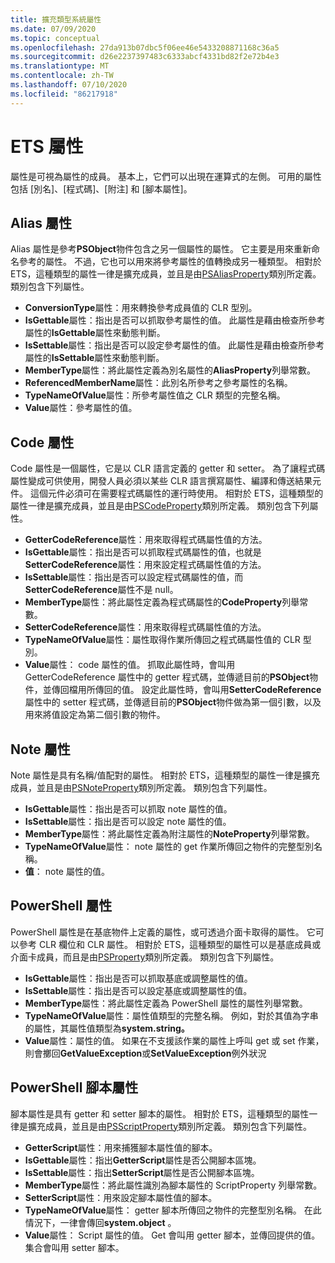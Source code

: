 ```yaml
---
title: 擴充類型系統屬性
ms.date: 07/09/2020
ms.topic: conceptual
ms.openlocfilehash: 27da913b07dbc5f06ee46e5433208871168c36a5
ms.sourcegitcommit: d26e2237397483c6333abcf4331bd82f2e72b4e3
ms.translationtype: MT
ms.contentlocale: zh-TW
ms.lasthandoff: 07/10/2020
ms.locfileid: "86217918"
---
```

# <a name="ets-properties"></a>ETS 屬性

屬性是可視為屬性的成員。 基本上，它們可以出現在運算式的左側。 可用的屬性包括 [別名]、[程式碼]、[附注] 和 [腳本屬性]。

## <a name="alias-property"></a>Alias 屬性

Alias 屬性是參考**PSObject**物件包含之另一個屬性的屬性。 它主要是用來重新命名參考的屬性。 不過，它也可以用來將參考屬性的值轉換成另一種類型。 相對於 ETS，這種類型的屬性一律是擴充成員，並且是由[PSAliasProperty](/dotnet/api/system.management.automation.psaliasproperty)類別所定義。 類別包含下列屬性。

- **ConversionType**屬性：用來轉換參考成員值的 CLR 型別。
- **IsGettable**屬性：指出是否可以抓取參考屬性的值。
  此屬性是藉由檢查所參考屬性的**IsGettable**屬性來動態判斷。
- **IsSettable**屬性：指出是否可以設定參考屬性的值。 此屬性是藉由檢查所參考屬性的**IsSettable**屬性來動態判斷。
- **MemberType**屬性：將此屬性定義為別名屬性的**AliasProperty**列舉常數。
- **ReferencedMemberName**屬性：此別名所參考之參考屬性的名稱。
- **TypeNameOfValue**屬性：所參考屬性值之 CLR 類型的完整名稱。
- **Value**屬性：參考屬性的值。

## <a name="code-property"></a>Code 屬性

Code 屬性是一個屬性，它是以 CLR 語言定義的 getter 和 setter。 為了讓程式碼屬性變成可供使用，開發人員必須以某些 CLR 語言撰寫屬性、編譯和傳送結果元件。 這個元件必須可在需要程式碼屬性的運行時使用。 相對於 ETS，這種類型的屬性一律是擴充成員，並且是由[PSCodeProperty](/dotnet/api/system.management.automation.pscodeproperty)類別所定義。 類別包含下列屬性。

- **GetterCodeReference**屬性：用來取得程式碼屬性值的方法。
- **IsGettable**屬性：指出是否可以抓取程式碼屬性的值，也就是**SetterCodeReference**屬性：用來設定程式碼屬性值的方法。
- **IsSettable**屬性：指出是否可以設定程式碼屬性的值，而**SetterCodeReference**屬性不是 null。
- **MemberType**屬性：將此屬性定義為程式碼屬性的**CodeProperty**列舉常數。
- **SetterCodeReference**屬性：用來取得程式碼屬性值的方法。
- **TypeNameOfValue**屬性：屬性取得作業所傳回之程式碼屬性值的 CLR 型別。
- **Value**屬性： code 屬性的值。 抓取此屬性時，會叫用 GetterCodeReference 屬性中的 getter 程式碼，並傳遞目前的**PSObject**物件，並傳回檔用所傳回的值。 設定此屬性時，會叫用**SetterCodeReference**屬性中的 setter 程式碼，並傳遞目前的**PSObject**物件做為第一個引數，以及用來將值設定為第二個引數的物件。

## <a name="note-property"></a>Note 屬性

Note 屬性是具有名稱/值配對的屬性。 相對於 ETS，這種類型的屬性一律是擴充成員，並且是由[PSNoteProperty](/dotnet/api/system.management.automation.psnoteproperty)類別所定義。 類別包含下列屬性。

- **IsGettable**屬性：指出是否可以抓取 note 屬性的值。
- **IsSettable**屬性：指出是否可以設定 note 屬性的值。
- **MemberType**屬性：將此屬性定義為附注屬性的**NoteProperty**列舉常數。
- **TypeNameOfValue**屬性： note 屬性的 get 作業所傳回之物件的完整型別名稱。
- **值**： note 屬性的值。

## <a name="powershell-property"></a>PowerShell 屬性

PowerShell 屬性是在基底物件上定義的屬性，或可透過介面卡取得的屬性。 它可以參考 CLR 欄位和 CLR 屬性。 相對於 ETS，這種類型的屬性可以是基底成員或介面卡成員，而且是由[PSProperty](/dotnet/api/system.management.automation.psproperty)類別所定義。 類別包含下列屬性。

- **IsGettable**屬性：指出是否可以抓取基底或調整屬性的值。
- **IsSettable**屬性：指出是否可以設定基底或調整屬性的值。
- **MemberType**屬性：將此屬性定義為 PowerShell 屬性的屬性列舉常數。
- **TypeNameOfValue**屬性：屬性值類型的完整名稱。 例如，對於其值為字串的屬性，其屬性值類型為**system.string。**
- **Value**屬性：屬性的值。 如果在不支援該作業的屬性上呼叫 get 或 set 作業，則會擲回**GetValueException**或**SetValueException**例外狀況

## <a name="powershell-script-property"></a>PowerShell 腳本屬性

腳本屬性是具有 getter 和 setter 腳本的屬性。 相對於 ETS，這種類型的屬性一律是擴充成員，並且是由[PSScriptProperty](/dotnet/api/system.management.automation.psscriptproperty)類別所定義。 類別包含下列屬性。

- **GetterScript**屬性：用來捕獲腳本屬性值的腳本。
- **IsGettable**屬性：指出**GetterScript**屬性是否公開腳本區塊。
- **IsSettable**屬性：指出**SetterScript**屬性是否公開腳本區塊。
- **MemberType**屬性：將此屬性識別為腳本屬性的 ScriptProperty 列舉常數。
- **SetterScript**屬性：用來設定腳本屬性值的腳本。
- **TypeNameOfValue**屬性： getter 腳本所傳回之物件的完整型別名稱。 在此情況下，一律會傳回**system.object** 。
- **Value**屬性： Script 屬性的值。 Get 會叫用 getter 腳本，並傳回提供的值。 集合會叫用 setter 腳本。
